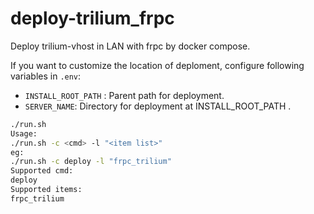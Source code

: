 # deploy-trilium_frpc
Deploy trilium-vhost in LAN with frpc by docker compose.

If you want to customize the location of deploment, configure following variables in `.env`:

* `INSTALL_ROOT_PATH` :  Parent path for deployment.
* `SERVER_NAME`: Directory for deployment at INSTALL_ROOT_PATH .

```bash
./run.sh 
Usage:
./run.sh -c <cmd> -l "<item list>"
eg:
./run.sh -c deploy -l "frpc_trilium"
Supported cmd:
deploy
Supported items:
frpc_trilium
```

